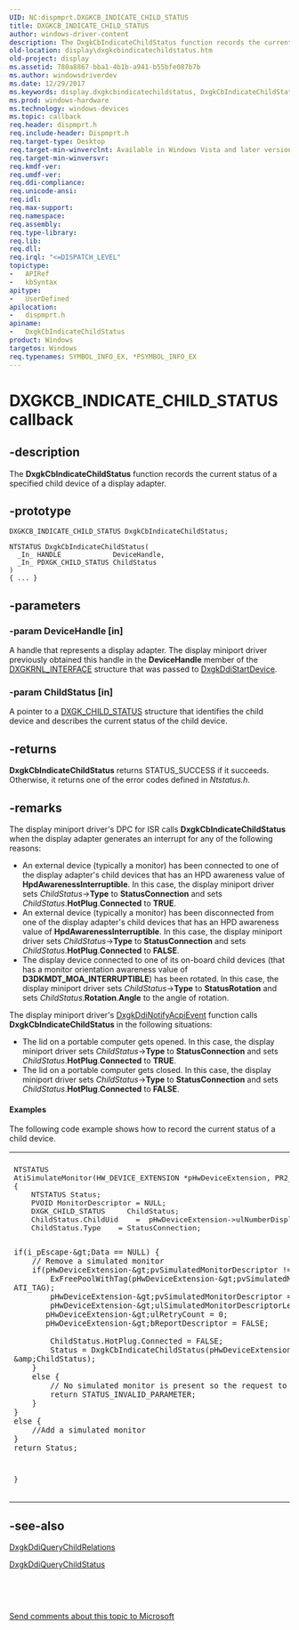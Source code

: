 ```yaml
---
UID: NC:dispmprt.DXGKCB_INDICATE_CHILD_STATUS
title: DXGKCB_INDICATE_CHILD_STATUS
author: windows-driver-content
description: The DxgkCbIndicateChildStatus function records the current status of a specified child device of a display adapter.
old-location: display\dxgkcbindicatechildstatus.htm
old-project: display
ms.assetid: 780a8867-bba1-4b1b-a941-b55bfe087b7b
ms.author: windowsdriverdev
ms.date: 12/29/2017
ms.keywords: display.dxgkcbindicatechildstatus, DxgkCbIndicateChildStatus callback function [Display Devices], DxgkCbIndicateChildStatus, DXGKCB_INDICATE_CHILD_STATUS, DXGKCB_INDICATE_CHILD_STATUS, dispmprt/DxgkCbIndicateChildStatus, DpFunctions_db80be21-a515-411f-beb0-64f7514c11f4.xml
ms.prod: windows-hardware
ms.technology: windows-devices
ms.topic: callback
req.header: dispmprt.h
req.include-header: Dispmprt.h
req.target-type: Desktop
req.target-min-winverclnt: Available in Windows Vista and later versions of the Windows operating systems.
req.target-min-winversvr: 
req.kmdf-ver: 
req.umdf-ver: 
req.ddi-compliance: 
req.unicode-ansi: 
req.idl: 
req.max-support: 
req.namespace: 
req.assembly: 
req.type-library: 
req.lib: 
req.dll: 
req.irql: "<=DISPATCH_LEVEL"
topictype:
-	APIRef
-	kbSyntax
apitype:
-	UserDefined
apilocation:
-	dispmprt.h
apiname:
-	DxgkCbIndicateChildStatus
product: Windows
targetos: Windows
req.typenames: SYMBOL_INFO_EX, *PSYMBOL_INFO_EX
---
```


# DXGKCB_INDICATE_CHILD_STATUS callback


## -description


The <b>DxgkCbIndicateChildStatus</b> function records the current status of a specified child device of a display adapter.


## -prototype


````
DXGKCB_INDICATE_CHILD_STATUS DxgkCbIndicateChildStatus;

NTSTATUS DxgkCbIndicateChildStatus(
  _In_ HANDLE             DeviceHandle,
  _In_ PDXGK_CHILD_STATUS ChildStatus
)
{ ... }
````


## -parameters




### -param DeviceHandle [in]

A handle that represents a display adapter. The display miniport driver previously obtained this handle in the <b>DeviceHandle</b> member of the <a href="https://msdn.microsoft.com/library/windows/hardware/ff560942">DXGKRNL_INTERFACE</a> structure that was passed to <a href="..\dispmprt\nc-dispmprt-dxgkddi_start_device.md">DxgkDdiStartDevice</a>.


### -param ChildStatus [in]

A pointer to a <a href="..\dispmprt\ns-dispmprt-_dxgk_child_status.md">DXGK_CHILD_STATUS</a> structure that identifies the child device and describes the current status of the child device.


## -returns



<b>DxgkCbIndicateChildStatus</b> returns STATUS_SUCCESS if it succeeds. Otherwise, it returns one of the error codes defined in <i>Ntstatus.h</i>.




## -remarks



The display miniport driver's DPC for ISR calls <b>DxgkCbIndicateChildStatus</b> when the display adapter generates an interrupt for any of the following reasons:

<ul>
<li>
An external device (typically a monitor) has been connected to one of the display adapter's child devices that has an HPD awareness value of <b>HpdAwarenessInterruptible</b>. In this case, the display miniport driver sets<i> ChildStatus</i>-&gt;<b>Type</b> to <b>StatusConnection</b> and sets<i> ChildStatus</i>.<b>HotPlug</b>.<b>Connected</b> to <b>TRUE</b>.

</li>
<li>
An external device (typically a monitor) has been disconnected from one of the display adapter's child devices that has an HPD awareness value of <b>HpdAwarenessInterruptible</b>. In this case, the display miniport driver sets<i> ChildStatus</i>-&gt;<b>Type</b> to <b>StatusConnection</b> and sets<i> ChildStatus</i>.<b>HotPlug</b>.<b>Connected</b> to <b>FALSE</b>.

</li>
<li>
The display device connected to one of its on-board child devices (that has a monitor orientation awareness value of <b>D3DKMDT_MOA_INTERRUPTIBLE</b>) has been rotated. In this case, the display miniport driver sets<i> ChildStatus</i>-&gt;<b>Type</b> to <b>StatusRotation</b> and sets<i> ChildStatus</i>.<b>Rotation</b>.<b>Angle</b> to the angle of rotation.

</li>
</ul>
The display miniport driver's <a href="..\dispmprt\nc-dispmprt-dxgkddi_notify_acpi_event.md">DxgkDdiNotifyAcpiEvent</a> function calls <b>DxgkCbIndicateChildStatus</b> in the following situations:

<ul>
<li>
The lid on a portable computer gets opened. In this case, the display miniport driver sets<i> ChildStatus</i>-&gt;<b>Type</b> to <b>StatusConnection</b> and sets<i> ChildStatus</i>.<b>HotPlug</b>.<b>Connected</b> to <b>TRUE</b>.

</li>
<li>
The lid on a portable computer gets closed. In this case, the display miniport driver sets<i> ChildStatus</i>-&gt;<b>Type</b> to <b>StatusConnection</b> and sets<i> ChildStatus</i>.<b>HotPlug</b>.<b>Connected</b> to <b>FALSE</b>.

</li>
</ul>

#### Examples

The following code example shows how to record the current status of a child device.

<div class="code"><span codelanguage=""><table>
<tr>
<th></th>
</tr>
<tr>
<td>
<pre>NTSTATUS
AtiSimulateMonitor(HW_DEVICE_EXTENSION *pHwDeviceExtension, PR2_SIMULATE_MONITOR i_pEscape)
{
    NTSTATUS Status;
    PVOID MonitorDescriptor = NULL;
    DXGK_CHILD_STATUS     ChildStatus;
    ChildStatus.ChildUid    =  pHwDeviceExtension-&gt;ulNumberDisplays | HW_ID_DISPLAY_CHILD;
    ChildStatus.Type    = StatusConnection;

    if(i_pEscape-&gt;Data == NULL) {
        // Remove a simulated monitor
        if(pHwDeviceExtension-&gt;pvSimulatedMonitorDescriptor != NULL) {
            ExFreePoolWithTag(pHwDeviceExtension-&gt;pvSimulatedMonitorDescriptor, ATI_TAG);
            pHwDeviceExtension-&gt;pvSimulatedMonitorDescriptor = NULL;
            pHwDeviceExtension-&gt;ulSimulatedMonitorDescriptorLength = 0;
           pHwDeviceExtension-&gt;ulRetryCount = 0;
           pHwDeviceExtension-&gt;bReportDescriptor = FALSE;

            ChildStatus.HotPlug.Connected = FALSE;
            Status = DxgkCbIndicateChildStatus(pHwDeviceExtension-&gt;DeviceHandle, &amp;ChildStatus);
        }
        else {
            // No simulated monitor is present so the request to remove one is invalid
            return STATUS_INVALID_PARAMETER;
        }
    }
    else {
        //Add a simulated monitor
    }
    return Status;
}</pre>
</td>
</tr>
</table></span></div>



## -see-also

<a href="..\dispmprt\nc-dispmprt-dxgkddi_query_child_relations.md">DxgkDdiQueryChildRelations</a>



<a href="..\dispmprt\nc-dispmprt-dxgkddi_query_child_status.md">DxgkDdiQueryChildStatus</a>



 

 

<a href="mailto:wsddocfb@microsoft.com?subject=Documentation%20feedback [display\display]:%20DXGKCB_INDICATE_CHILD_STATUS callback function%20 RELEASE:%20(12/29/2017)&amp;body=%0A%0APRIVACY STATEMENT%0A%0AWe use your feedback to improve the documentation. We don't use your email address for any other purpose, and we'll remove your email address from our system after the issue that you're reporting is fixed. While we're working to fix this issue, we might send you an email message to ask for more info. Later, we might also send you an email message to let you know that we've addressed your feedback.%0A%0AFor more info about Microsoft's privacy policy, see http://privacy.microsoft.com/en-us/default.aspx." title="Send comments about this topic to Microsoft">Send comments about this topic to Microsoft</a>

